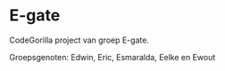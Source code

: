 # E-gate
CodeGorilla project van groep E-gate.

Groepsgenoten: Edwin, Eric, Esmaralda, Eelke en Ewout
